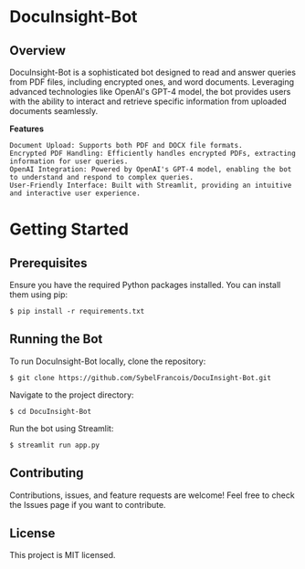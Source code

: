 # DocuInsight-Bot

## Overview

DocuInsight-Bot is a sophisticated bot designed to read and answer queries from PDF files, including encrypted ones, and word documents. Leveraging advanced technologies like OpenAI's GPT-4 model, the bot provides users with the ability to interact and retrieve specific information from uploaded documents seamlessly.

**Features**

    Document Upload: Supports both PDF and DOCX file formats.
    Encrypted PDF Handling: Efficiently handles encrypted PDFs, extracting information for user queries.
    OpenAI Integration: Powered by OpenAI's GPT-4 model, enabling the bot to understand and respond to complex queries.
    User-Friendly Interface: Built with Streamlit, providing an intuitive and interactive user experience.

# Getting Started

## Prerequisites
Ensure you have the required Python packages installed. You can install them using pip:

```
$ pip install -r requirements.txt
```

## Running the Bot

To run DocuInsight-Bot locally, clone the repository:

```
$ git clone https://github.com/SybelFrancois/DocuInsight-Bot.git
```

Navigate to the project directory:

```
$ cd DocuInsight-Bot
```

Run the bot using Streamlit:

```
$ streamlit run app.py
```

## Contributing

Contributions, issues, and feature requests are welcome! Feel free to check the Issues page if you want to contribute.

## License

This project is MIT licensed.
